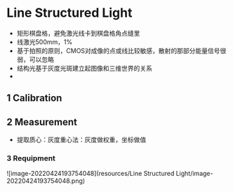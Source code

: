 # Line Structured Light

- 矩形棋盘格，避免激光线卡到棋盘格角点缝里
- 线激光500mm，1%
- 基于拍照的原则，CMOS对成像的点或线比较敏感，散射的那部分能量信号很弱，可以忽略
- 结构光基于灰度光斑建立起图像和三维世界的关系
- 

## 1 Calibration



## 2 Measurement

- 提取质心：灰度重心法：灰度做权重，坐标做值





### 3 Requipment

![image-20220424193754048](resources/Line Structured Light/image-20220424193754048.png)